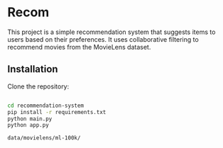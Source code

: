 # Recom

This project is a simple recommendation system that suggests items to users based on their preferences. It uses collaborative filtering to recommend movies from the MovieLens dataset.

## Installation
Clone the repository:
   ```bash

cd recommendation-system
pip install -r requirements.txt
python main.py
python app.py

data/movielens/ml-100k/

